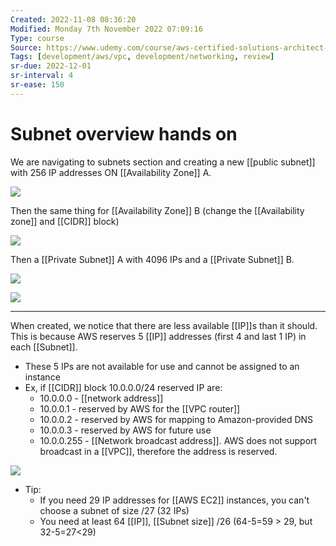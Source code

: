 ```yaml
---
Created: 2022-11-08 08:36:20
Modified: Monday 7th November 2022 07:09:16
Type: course
Source: https://www.udemy.com/course/aws-certified-solutions-architect-associate-saa-c01/?xref=E0Aed11STH4LPUQvCz0GJFABTmM=
Tags: [development/aws/vpc, development/networking, review]
sr-due: 2022-12-01
sr-interval: 4
sr-ease: 150
---
```


# Subnet overview hands on

We are navigating to subnets section and creating a new [[public subnet]] with 256 IP addresses ON [[Availability Zone]] A.

![](2020-01-01-16-08-35.png)

Then the same thing for [[Availability Zone]] B (change the [[Availability zone]] and [[CIDR]] block)

![](2020-01-01-16-10-06.png)

Then a [[Private Subnet]] A with 4096 IPs and a [[Private Subnet]] B.

![](2020-01-01-16-11-40.png)

![](2020-01-01-16-13-03.png)

---

When created, we notice that there are less available [[IP]]s than it should. This is because AWS reserves 5 [[IP]] addresses (first 4 and last 1 IP) in each [[Subnet]].
- These 5 IPs are not available for use and cannot be assigned to an instance
- Ex, if [[CIDR]] block 10.0.0.0/24 reserved IP are:
    - 10.0.0.0 - [[network address]]
    - 10.0.0.1 - reserved by AWS for the [[VPC router]]
    - 10.0.0.2 - reserved by AWS for mapping to Amazon-provided DNS
    - 10.0.0.3 - reserved by AWS for future use
    - 10.0.0.255 - [[Network broadcast address]]. AWS does not support broadcast in a [[VPC]], therefore the address is reserved. 

![](2020-01-01-16-14-35.png)

- Tip:
    - If you need 29 IP addresses for [[AWS EC2]] instances, you can't choose a subnet of size /27 (32 IPs)
    - You need at least 64 [[IP]], [[Subnet size]] /26 (64-5=59 > 29, but 32-5=27<29)